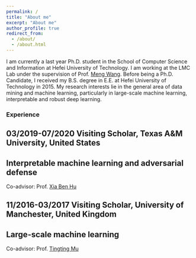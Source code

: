 ```yaml
---
permalink: /
title: "About me"
excerpt: "About me"
author_profile: true
redirect_from: 
  - /about/
  - /about.html
---
```


I am currently a last year Ph.D. student in the School of Computer Science and Information at Hefei University of Technology. I am working at the LMC Lab under the supervision of Prof. [Meng Wang](https://sites.google.com/view/meng-wang/home). Before being a Ph.D. Candidate, I received my B.S. degree in E.E. at Hefei University of Technology in 2015. My research interests lie in the general area of data mining and machine learning, particularly in large-scale machine learning, interpretable and robust deep learning.

### Experience
03/2019-07/2020 Visiting Scholar, Texas A&M University, United States 
---
Interpretable machine learning and adversarial defense
---
Co-advisor: Prof. [Xia Ben Hu](https://people.engr.tamu.edu/xiahu/index.html)

11/2016-03/2017 Visiting Scholar, University of Manchester, United Kingdom
---
Large-scale machine learning
---
Co-advisor: Prof. [Tingting Mu](https://personalpages.manchester.ac.uk/staff/tingting.mu/Site/About_Me.html)
